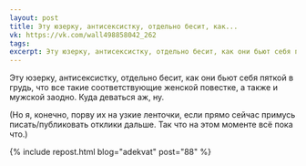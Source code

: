 ```yaml
---
layout: post
title: Эту юзерку, антисексистку, отдельно бесит, как...
vk: https://vk.com/wall498858042_262
tags: 
excerpt: Эту юзерку, антисексистку, отдельно бесит, как они бьют себя пяткой в грудь, что все такие соответствующие женской повестке, а также и мужской заодно. Куда деваться аж, ну.
---
```

Эту юзерку, антисексистку, отдельно бесит, как они бьют себя пяткой в грудь, что все такие соответствующие женской повестке, а также и мужской заодно. Куда деваться аж, ну.

(Но я, конечно, порву их на узкие ленточки, если прямо сейчас примусь писать/публиковать отклики дальше. Так что на этом моменте всё пока что.)

{% include repost.html blog="adekvat" post="88" %}